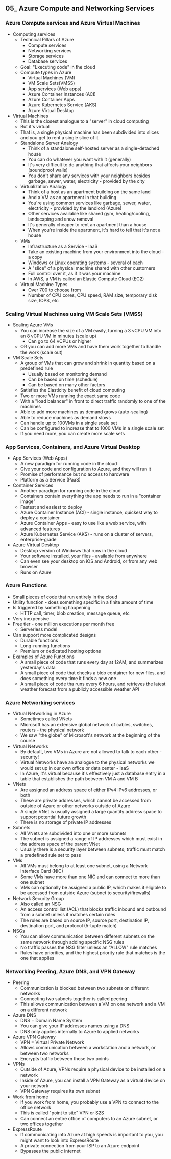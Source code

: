 ## 05_ Azure Compute and Networking Services

### Azure Compute services and Azure Virtual Machines
- Computing services
  - Technical Pillars of Azure
    - Compute services
    - Networking services
    - Storage services
    - Database services
  - Goal: "Executing code" in the cloud
  - Compute types in Azure
    - Virtual Machines (VM)
    - VM Scale Sets(VMSS)
    - App services (Web apps)
    - Azure Container Instances (ACI)
    - Azure Container Apps
    - Azure Kubernetes Service (AKS)
    - Azure Virtual Desktop
- Virtual Machines
  - This is the closest analogue to a "server" in cloud computing
  - But it's virtual
  - That is, a single physical machine has been subdivided into slices and you get to rent a single slice of it
  - Standalone Server Analogy
    - Think of a standalone self-hosted server as a single-detached house
    - You can do whatever you want with it (generally)
    - It's very difficult to do anything that affects your neighbors (soundproof walls)
    - You don't share any services with your neighbors besides garbage, sewer, water, electricity - provided by the city
  - Virtualization Analogy
    - Think of a host as an apartment building on the same land
    - And a VM as an apartment in that building
    - You're using common services like garbage, sewer, water, electricity - provided by the landlord (Azure)
    - Other services available like shared gym, heating/cooling, landscaping and snow removal
    - It's generally cheaper to rent an apartment than a house
    - When you're inside the apartment, it's hard to tell that it's not a house
  - VMs
    - Infrastructure as a Service - IaaS
    - Take an existing machine from your environment into the cloud - a copy
    - Windows or Linux operating systems - several of each
    - A "slice" of a physical machine shared with other customers
    - Full control over it, as if it was your machine
    - In AWS, a VM is called an Elastic Compute Cloud (EC2)
  - Virtual Machine Types
    - Over 700 to choose from
    - Number of CPU cores, CPU speed, RAM size, temporary disk size, IOPS, etc

### Scaling Virtual Machines using VM Scale Sets (VMSS)
- Scaling Azure VMs
  - You can increase the size of a VM easily, turning a 3 vCPU VM into an 8 vCPU VM in minutes (scale up)
    - Can go to 64 vCPUs or higher
  - OR you can add more VMs and have them work together to handle the work (scale out)
- VM Scale Sets
  - A group of VMs that can grow and shrink in quantity based on a predefined rule
    - Usually based on monitoring demand
    - Can be based on time (schedule)
    - Can be based on many other factors
  - Satisfies the Elasticity benefit of cloud computing
  - Two or more VMs running the exact same code
  - With a "load balancer" in front to direct traffic randomly to one of the machines
  - Able to add more machines as demand grows (auto-scaling)
  - Able to reduce machines as demand slows
  - Can handle up to 100VMs in a single scale set
  - Can be configured to increase that to 1000 VMs in a single scale set
  - If you need more, you can create more scale sets

### App Services, Containers, and Azure Virtual Desktop
- App Services (Web Apps)
  - A new paradigm for running code in the cloud
  - Give your code and configuration to Azure, and they will run it
  - Promise of performance but no access to hardware
  - Platform as a Service (PaaS)
- Container Services
  - Another paradigm for running code in the cloud
  - Containers contain everything the app needs to run in a "container image"
  - Fastest and easiest to deploy
  - Azure Container Instance (ACI) - single instance, quickest way to deploy a container
  - Azure Container Apps - easy to use like a web service, with advanced features
  - Azure Kubernetes Service (AKS) - runs on a cluster of servers, enterprise-grade
- Azure Virtual Desktop
  - Desktop version of Windows that runs in the cloud
  - Your software installed, your files - available from anywhere
  - Can even see your desktop on iOS and Android, or from any web browser
  - Runs on Azure

### Azure Functions
- Small pieces of code that run entirely in the cloud
- Utility function - does something specific in a finite amount of time
- Is triggered by something happening
  - HTTP call, timer, blob creation, message queue, etc
- Very inexpensive
- Free tier - one million executions per month free
  - Serverless model
- Can support more complicated designs
  - Durable functions
  - Long-running functions
  - Premium or dedicated hosting options
- Examples of Azure Functions
  - A small piece of code that runs every day at 12AM, and summarizes yesterday's data
  - A small piece of code that checks a blob container for new files, and does something every time it finds a new one
  - A small piece of code tha runs every 6 hours, and retrieves the latest weather forecast from a publicly accessible weather API

### Azure Networking services
- Virtual Networking in Azure
  - Sometimes called VNets
  - Microsoft has an extensive global network of cables, switches, routers - the physical network
  - We saw "the globe" of Microsoft's network at the beginning of the course
- Virtual Networks
  - By default, two VMs in Azure are not allowed to talk to each other - security!
  - Virtual Networks have an analogue to the physical networks we would set up in our own office or data center - IaaS
  - In Azure, it's virtual because it's effectively just a database entry in a table that establishes the path between VM A and VM B
- VNets
  - Are assigned an address space of either IPv4 IPv6 addresses, or both
  - These are private addresses, which cannot be accessed from outside of Azure or other networks outside of Azure
  - A single VNet is usually assigned a large quantity address space to support potential future growth
  - There is no storage of private IP addresses
- Subnets
  - All VNets are subdivided into one or more subnets
  - The subnet is assigned a range of IP addresses which must exist in the address space of the parent VNet
  - Usually there is a security layer between subnets; traffic must match a predefined rule set to pass
- VMs
  - All VMs must belong to at least one subnet, using a Network Interface Card (NIC)
  - Some VMs have more than one NIC and can connect to more than one subnet
  - VMs can optionally be assigned a public IP, which makes it eligible to be accessed from outside Azure (subnet to security/firewalls)
- Network Security Group
  - Also called an NSG
  - An access control list (ACL) that blocks traffic inbound and outbound from a subnet unless it matches certain rules
  - The rules are based on source IP, source port, destination IP, destination port, and protocol (5-tuple match)
- NSGs
  - You can allow communication between different subnets on the same network through adding specific NSG rules
  - No traffic passes the NSG filter unless an "ALLOW" rule matches
  - Rules have priorities, and the highest priority rule that matches is the one that applies

### Networking Peering, Azure DNS, and VPN Gateway
- Peering
  - Communication is blocked between two subnets on different networks
  - Connecting two subnets together is called peering
  - This allows communication between a VM on one network and a VM on a different network
- Azure DNS
  - DNS = Domain Name System
  - You can give your IP addresses names using a DNS
  - DNS only applies internally to Azure to applied networks
- Azure VPN Gateway
  - VPN = Virtual Private Network
  - Allows communication between a workstation and a network, or between two networks
  - Encrypts traffic between those two points
- VPNs
  - Outside of Azure, VPNs require a physical device to be installed on a network
  - Inside of Azure, you can install a VPN Gateway as a virtual device on your network
  - VPN Gateway requires its own subnet
- Work from home
  - If you work from home, you probably use a VPN to connect to the office network
  - This is called "point to site" VPN or S2S
  - Can connect an entire office of computers to an Azure subnet, or two offices together
- ExpressRoute
  - If communicating into Azure at high speeds is important to you, you might want to look into ExpressRoute
  - A private connection from your ISP to an Azure endpoint
  - Bypasses the public internet